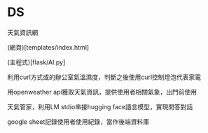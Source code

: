 # DS

天氣資訊網


(網頁)[templates/index.html]

(主程式)[flask/AI.py]


利用curl方式或的辦公室氣溫濕度，判斷之後使用curl控制燈泡代表家電

用openweather api獲取天氣資訊，提供使用者相關氣象，出門前使用

天氣管家，利用LM stdio串接hugging face語言模型，實現問答對話

google sheet記錄使用者使用紀錄，當作後端資料庫
